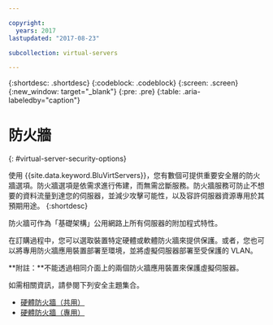 ```yaml
---

copyright:
  years: 2017
lastupdated: "2017-08-23"

subcollection: virtual-servers

---
```


{:shortdesc: .shortdesc}
{:codeblock: .codeblock}
{:screen: .screen}
{:new_window: target="_blank"}
{:pre: .pre}
{:table: .aria-labeledby="caption"}


# 防火牆
{: #virtual-server-security-options}

使用 {{site.data.keyword.BluVirtServers}}，您有數個可提供重要安全層的防火牆選項。防火牆選項是依需求進行佈建，而無需岔斷服務。防火牆服務可防止不想要的資料流量到達您的伺服器，並減少攻擊可能性，以及容許伺服器資源專用於其預期用途。
{:shortdesc}

防火牆可作為「基礎架構」公用網路上所有伺服器的附加程式特性。

在訂購過程中，您可以選取裝置特定硬體或軟體防火牆來提供保護。或者，您也可以將專用防火牆應用裝置部署至環境，並將虛擬伺服器部署至受保護的 VLAN。  

**附註：**不能透過相同介面上的兩個防火牆應用裝置來保護虛擬伺服器。

如需相關資訊，請參閱下列安全主題集合。

* [硬體防火牆（共用）](/docs/infrastructure/hardware-firewall-shared?topic=hardware-firewall-shared-getting-started-with-hardware-firewall-shared)
* [硬體防火牆（專用）](/docs/infrastructure/hardware-firewall-dedicated?topic=hardware-firewall-dedicated-getting-started-with-hardware-firewall-dedicated)
